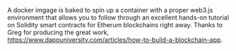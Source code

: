 A docker imgage is baked to spin up a container with a proper web3.js environment that allows you to follow through an excellent hands-on tutorial on Solidity smart contracts for Etherum blockchains right away. Thanks to Greg for producing the great work, https://www.dappuniversity.com/articles/how-to-build-a-blockchain-app.

